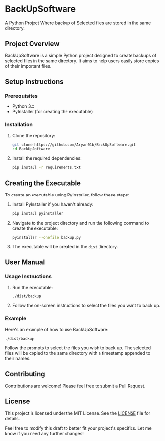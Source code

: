 # BackUpSoftware

A Python Project Where backup of Selected files are stored in the same directory.

## Project Overview

BackUpSoftware is a simple Python project designed to create backups of selected files in the same directory. It aims to help users easily store copies of their important files.

## Setup Instructions

### Prerequisites

- Python 3.x
- PyInstaller (for creating the executable)

### Installation

1. Clone the repository:
   ```sh
   git clone https://github.com/Aryan01b/BackUpSoftware.git
   cd BackUpSoftware
   ```

2. Install the required dependencies:
   ```sh
   pip install -r requirements.txt
   ```

## Creating the Executable

To create an executable using PyInstaller, follow these steps:

1. Install PyInstaller if you haven't already:
   ```sh
   pip install pyinstaller
   ```

2. Navigate to the project directory and run the following command to create the executable:
   ```sh
   pyinstaller --onefile backup.py
   ```

3. The executable will be created in the `dist` directory.

## User Manual

### Usage Instructions

1. Run the executable:
   ```sh
   ./dist/backup
   ```

2. Follow the on-screen instructions to select the files you want to back up.

### Example

Here's an example of how to use BackUpSoftware:

```sh
./dist/backup
```

Follow the prompts to select the files you wish to back up. The selected files will be copied to the same directory with a timestamp appended to their names.

## Contributing

Contributions are welcome! Please feel free to submit a Pull Request.

## License

This project is licensed under the MIT License. See the [LICENSE](LICENSE) file for details.

Feel free to modify this draft to better fit your project's specifics. Let me know if you need any further changes!

